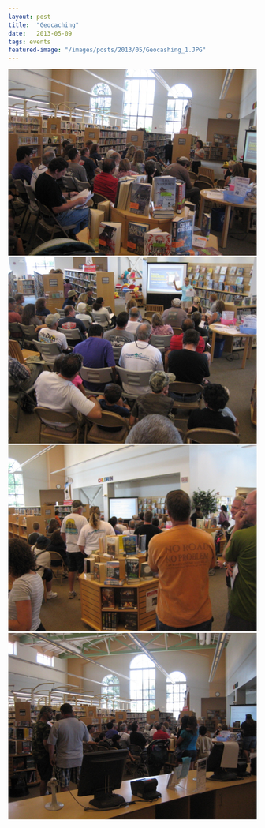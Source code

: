 ```yaml
---
layout: post
title:  "Geocaching"
date:   2013-05-09
tags: events
featured-image: "/images/posts/2013/05/Geocashing_1.JPG"
---
```

<!--more-->
![](/images/posts/2013/05/Geocashing_1.JPG)
![](/images/posts/2013/05/Geocashing_2.JPG)
![](/images/posts/2013/05/Geocashing_3.JPG)
![](/images/posts/2013/05/Geocashing_4.JPG)